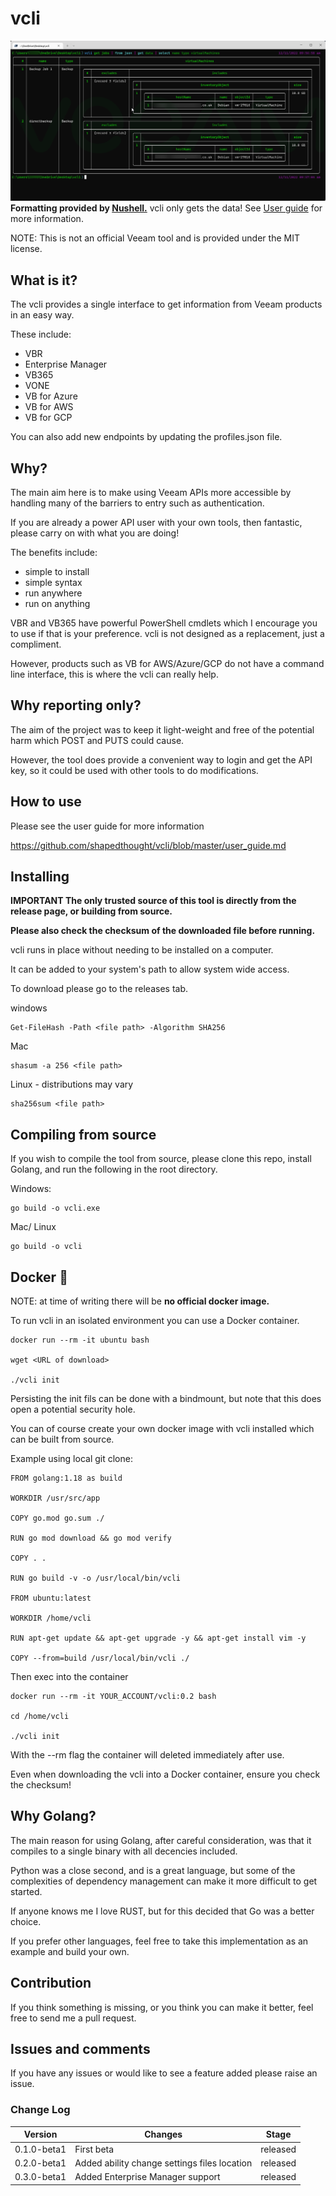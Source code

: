 # vcli

![nu_demo](./assets/main.png)
**Formatting provided by [Nushell.](https://www.nushell.sh/)** vcli only gets the data! See [User guide](https://github.com/shapedthought/vcli/blob/master/user_guide.md) for more information.

NOTE: This is not an official Veeam tool and is provided under the MIT license.

## What is it?

The vcli provides a single interface to get information from Veeam products in an easy way.

These include:

- VBR
- Enterprise Manager
- VB365
- VONE
- VB for Azure
- VB for AWS
- VB for GCP

You can also add new endpoints by updating the profiles.json file.

## Why?

The main aim here is to make using Veeam APIs more accessible by handling many of the barriers to entry such as authentication.

If you are already a power API user with your own tools, then fantastic, please carry on with what you are doing!

The benefits include:

- simple to install
- simple syntax
- run anywhere
- run on anything

VBR and VB365 have powerful PowerShell cmdlets which I encourage you to use if that is your preference. vcli is not designed as a replacement, just a compliment.

However, products such as VB for AWS/Azure/GCP do not have a command line interface, this is where the vcli can really help.

## Why reporting only?

The aim of the project was to keep it light-weight and free of the potential harm which POST and PUTS could cause.

However, the tool does provide a convenient way to login and get the API key, so it could be used with other tools to do modifications.

## How to use

Please see the user guide for more information

https://github.com/shapedthought/vcli/blob/master/user_guide.md

## Installing

<b>IMPORTANT The only trusted source of this tool is directly from the release page, or building from source.</b>

<b>Please also check the checksum of the downloaded file before running.</b>

vcli runs in place without needing to be installed on a computer.

It can be added to your system's path to allow system wide access.

To download please go to the releases tab.

windows

    Get-FileHash -Path <file path> -Algorithm SHA256

Mac

    shasum -a 256 <file path>

Linux - distributions may vary

    sha256sum <file path>

## Compiling from source

If you wish to compile the tool from source, please clone this repo, install Golang, and run the following in the root directory.

Windows:

    go build -o vcli.exe

Mac/ Linux

    go build -o vcli

## Docker 🐋

NOTE: at time of writing there will be <b>no official docker image.</b>

To run vcli in an isolated environment you can use a Docker container.

    docker run --rm -it ubuntu bash

    wget <URL of download>

    ./vcli init

Persisting the init fils can be done with a bindmount, but note that this does open a potential security hole.

You can of course create your own docker image with vcli installed which can be built from source.

Example using local git clone:

    FROM golang:1.18 as build

    WORKDIR /usr/src/app

    COPY go.mod go.sum ./

    RUN go mod download && go mod verify

    COPY . .

    RUN go build -v -o /usr/local/bin/vcli

    FROM ubuntu:latest

    WORKDIR /home/vcli

    RUN apt-get update && apt-get upgrade -y && apt-get install vim -y

    COPY --from=build /usr/local/bin/vcli ./

Then exec into the container

    docker run --rm -it YOUR_ACCOUNT/vcli:0.2 bash

    cd /home/vcli

    ./vcli init

With the --rm flag the container will deleted immediately after use.

Even when downloading the vcli into a Docker container, ensure you check the checksum!

## Why Golang?

The main reason for using Golang, after careful consideration, was that it compiles to a single binary with all decencies included.

Python was a close second, and is a great language, but some of the complexities of dependency management can make it more difficult to get started.

If anyone knows me I love RUST, but for this decided that Go was a better choice.

If you prefer other languages, feel free to take this implementation as an example and build your own.

## Contribution

If you think something is missing, or you think you can make it better, feel free to send me a pull request.

## Issues and comments

If you have any issues or would like to see a feature added please raise an issue.

### Change Log

| Version     | Changes                                      | Stage    |
| ----------- | -------------------------------------------- | -------- |
| 0.1.0-beta1 | First beta                                   | released |
| 0.2.0-beta1 | Added ability change settings files location | released |
| 0.3.0-beta1 | Added Enterprise Manager support             | released |
